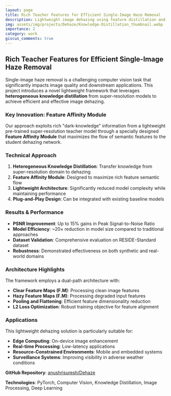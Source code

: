 ```yaml
---
layout: page
title: Rich Teacher Features for Efficient Single-Image Haze Removal
description: Lightweight image dehazing using feature distillation and affinity modules
img: assets/img/projects/Dehaze/Knowledge-Distillation_thumbnail.webp
importance: 2
category: work
giscus_comments: true
---
```


## Rich Teacher Features for Efficient Single-Image Haze Removal

Single-image haze removal is a challenging computer vision task that significantly impacts image quality and downstream applications. This project introduces a novel lightweight framework that leverages **heterogeneous knowledge distillation** from super-resolution models to achieve efficient and effective image dehazing.

### Key Innovation: Feature Affinity Module

Our approach exploits rich "dark-knowledge" information from a lightweight pre-trained super-resolution teacher model through a specially designed **Feature Affinity Module** that maximizes the flow of semantic features to the student dehazing network.

### Technical Approach

1. **Heterogeneous Knowledge Distillation**: Transfer knowledge from super-resolution domain to dehazing
2. **Feature Affinity Module**: Designed to maximize rich feature semantic flow
3. **Lightweight Architecture**: Significantly reduced model complexity while maintaining performance
4. **Plug-and-Play Design**: Can be integrated with existing baseline models

### Results & Performance

- **PSNR Improvement**: Up to 15% gains in Peak Signal-to-Noise Ratio
- **Model Efficiency**: ~20× reduction in model size compared to traditional approaches
- **Dataset Validation**: Comprehensive evaluation on RESIDE-Standard dataset
- **Robustness**: Demonstrated effectiveness on both synthetic and real-world domains

### Architecture Highlights

The framework employs a dual-path architecture with:
- **Clear Feature Maps (F.M)**: Processing clean image features
- **Hazy Feature Maps (F.M)**: Processing degraded input features  
- **Pooling and Flattening**: Efficient feature dimensionality reduction
- **L2 Loss Optimization**: Robust training objective for feature alignment

### Applications

This lightweight dehazing solution is particularly suitable for:
- **Edge Computing**: On-device image enhancement
- **Real-time Processing**: Low-latency applications
- **Resource-Constrained Environments**: Mobile and embedded systems
- **Surveillance Systems**: Improving visibility in adverse weather conditions

**GitHub Repository**: [anushrisuresh/Dehaze](https://github.com/anushrisuresh/Dehaze)

**Technologies**: PyTorch, Computer Vision, Knowledge Distillation, Image Processing, Deep Learning
